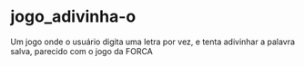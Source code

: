 # jogo_adivinha-o
Um jogo onde o usuário digita uma letra por vez, e tenta adivinhar a palavra salva, parecido com o jogo da FORCA
